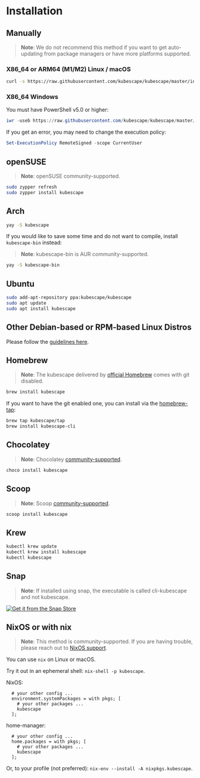 # Installation
## Manually
> **Note**: We do not recommend this method if you want to get auto-updating from package managers or have more platforms supported.
### X86_64 or ARM64 (M1/M2) Linux / macOS
```bash
curl -s https://raw.githubusercontent.com/kubescape/kubescape/master/install.sh | /bin/bash
```

### X86_64 Windows
You must have PowerShell v5.0 or higher:
```powershell
iwr -useb https://raw.githubusercontent.com/kubescape/kubescape/master/install.ps1 | iex
```

If you get an error, you may need to change the execution policy:
```powershell
Set-ExecutionPolicy RemoteSigned -scope CurrentUser
```

## openSUSE
> **Note**: openSUSE community-supported.

```bash
sudo zypper refresh
sudo zypper install kubescape
```

## Arch
```bash
yay -S kubescape
```
If you would like to save some time and do not want to compile, install `kubescape-bin` instead:
> **Note**: kubescape-bin is AUR community-supported.
```bash
yay -S kubescape-bin
```

## Ubuntu
```bash
sudo add-apt-repository ppa:kubescape/kubescape
sudo apt update
sudo apt install kubescape
```

## Other Debian-based or RPM-based Linux Distros
Please follow the [guidelines here](https://software.opensuse.org/download.html?project=home%3Akubescape&package=kubescape).

## Homebrew
> **Note**: The kubescape delivered by [official Homebrew](https://formulae.brew.sh/formula/kubescape#default) comes with git disabled.

```bash
brew install kubescape
```

If you want to have the git enabled one, you can install via the [homebrew-tap](https://github.com/kubescape/homebrew-tap):
```bash
brew tap kubescape/tap
brew install kubescape-cli
```

## Chocolatey
> **Note**: Chocolatey [community-supported](https://community.chocolatey.org/packages/kubescape).
```powershell
choco install kubescape
```

## Scoop
> **Note**: Scoop [community-supported](https://scoop.sh/#/apps?q=kubescape&s=0&d=1&o=true&id=1f5ae05eaafe3e7a26505f0889101e0da91ffe91).
```powershell
scoop install kubescape
```

## Krew
```bash
kubectl krew update
kubectl krew install kubescape
kubectl kubescape
```

## Snap
> **Note**: If installed using snap, the executable is called cli-kubescape and not kubescape.

[![Get it from the Snap Store](https://snapcraft.io/static/images/badges/en/snap-store-white.svg)](https://snapcraft.io/cli-kubescape)

## NixOS or with nix
> **Note**: This method is community-supported. If you are having trouble, please reach out to [NixOS support](https://nixos.wiki/wiki/Support).

You can use `nix` on Linux or macOS.

Try it out in an ephemeral shell: `nix-shell -p kubescape`.

NixOS:

```
  # your other config ...
  environment.systemPackages = with pkgs; [
    # your other packages ...
    kubescape
  ];
```

home-manager:

```
  # your other config ...
  home.packages = with pkgs; [
    # your other packages ...
    kubescape
  ];
```

Or, to your profile (not preferred): `nix-env --install -A nixpkgs.kubescape`.
